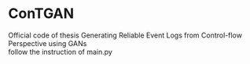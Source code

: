 # ConTGAN
Official code of thesis Generating Reliable Event Logs from Control-flow Perspective using GANs  
follow the instruction of main.py
